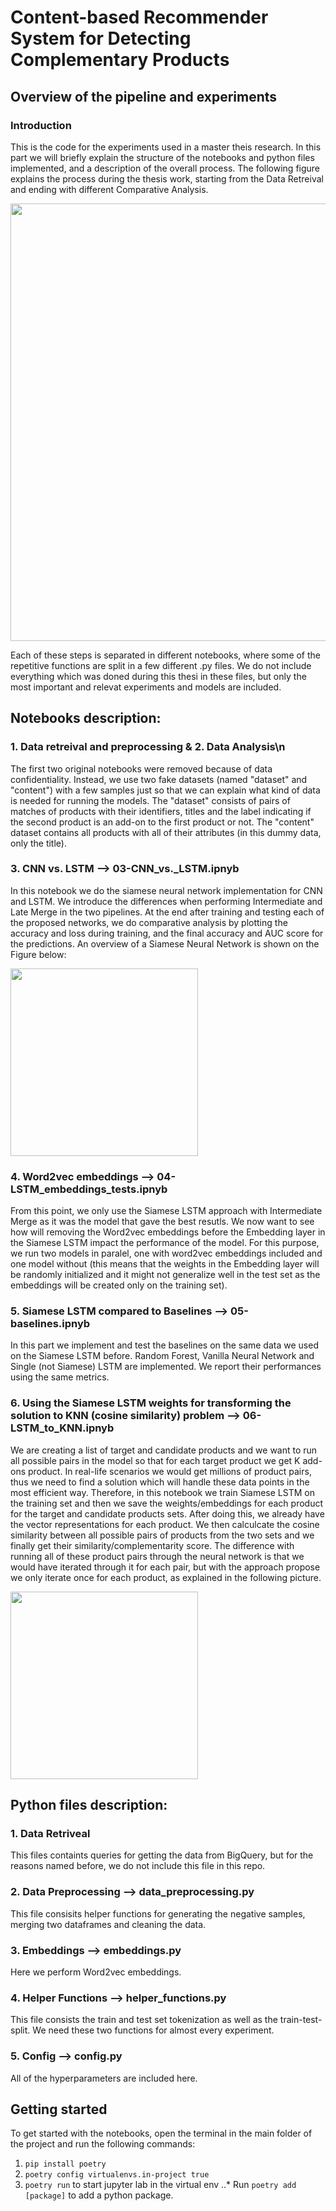 # Content-based Recommender System for Detecting Complementary Products

## Overview of the pipeline and experiments

### Introduction
This is the code for the experiments used in a master theis research. In this part we will briefly explain the structure of the notebooks and python files implemented, and a description of the overall process. The following figure explains the process during the thesis work, starting from the Data Retreival and ending with different Comparative Analysis.

<img src="https://github.com/marinaangelovska/complementary_products_suggestions/blob/master/report_structure.png" width="700">

Each of these steps is separated in different notebooks, where some of the repetitive functions are split in a few different .py files. We do not include everything which was doned during this thesi in these files, but only the most important and relevat experiments and models are included. 

## Notebooks description:

### 1. Data retreival and preprocessing & 2. Data Analysis\n
The first two original notebooks were removed because of data confidentiality. Instead, we use two fake datasets (named \"dataset\" and \"content\") with a few samples just so that we can explain what kind of data is needed for running the models. The \"dataset\" consists of pairs of matches of products with their identifiers, titles and the label indicating if the second product is an add-on to the first product or not. The \"content\" dataset contains all products with all of their attributes (in this dummy data, only the title).

### 3. CNN vs. LSTM --> 03-CNN_vs._LSTM.ipnyb
In this notebook we do the siamese neural network implementation for CNN and LSTM. We introduce the differences when performing Intermediate and Late Merge in the two pipelines. At the end after training and testing each of the proposed networks, we do comparative analysis by plotting the accuracy and loss during training, and the final accuracy and AUC score for the predictions. An overview of a Siamese Neural Network is shown on the Figure below:

<img src="https://github.com/marinaangelovska/complementary_products_suggestions/blob/master/snn.png" width="300">

### 4. Word2vec embeddings --> 04-LSTM_embeddings_tests.ipnyb
From this point, we only use the Siamese LSTM approach with Intermediate Merge as it was the model that gave the best resutls. We now want to see how will removing the Word2vec embeddings before the Embedding layer in the Siamese LSTM impact the performance of the model. For this purpose, we run two models in paralel, one with word2vec embeddings included and one model without (this means that the weights in the Embedding layer will be randomly initialized and it might not generalize well in the test set as the embeddings will be created only on the training set).


### 5. Siamese LSTM compared to Baselines --> 05-baselines.ipnyb
In this part we implement and test the baselines on the same data we used on the Siamese LSTM before. Random Forest, Vanilla Neural Network and Single (not Siamese) LSTM are implemented. We report their performances using the same metrics.

### 6. Using the Siamese LSTM weights for transforming the solution to KNN (cosine similarity) problem --> 06-LSTM_to_KNN.ipnyb
We are creating a list of target and candidate products and we want to run all possible pairs in the model so that for each target product we get K add-ons product. In real-life scenarios we would get millions of product pairs, thus we need to find a solution which will handle these data points in the most efficient way. Therefore, in this notebook we train Siamese LSTM on the training set and then we save the weights/embeddings for each product for the target and candidate products sets. After doing this, we already have the vector representations for each product. We then calculcate the cosine similarity between all possible pairs of products from the two sets and we finally get their similarity/complementarity score. The difference with running all of these product pairs through the neural network is that we would have iterated through it for each pair, but with the approach propose we only iterate once for each product, as explained in the following picture.

<img src="https://github.com/marinaangelovska/complementary_products_suggestions/blob/master/snn_scalable.png" width="300">

## Python files description:

### 1. Data Retriveal
This files containts queries for getting the data from BigQuery, but for the reasons named before, we do not include this file in this repo.

### 2. Data Preprocessing --> data_preprocessing.py
This file consisits helper functions for generating the negative samples, merging two dataframes and cleaning the data.

### 3. Embeddings --> embeddings.py
Here we perform Word2vec embeddings.

### 4. Helper Functions --> helper_functions.py
This file consists the train and test set tokenization as well as the train-test-split. We need these two functions for almost every experiment.

### 5. Config --> config.py
All of the hyperparameters are included here.

## Getting started
To get started with the notebooks, open the terminal in the main folder of the project and run the following commands:
1. ```pip install poetry```
2. ```poetry config virtualenvs.in-project true```
3. ```poetry run``` to start jupyter lab in the virtual env
..* Run `poetry add [package]` to add a python package.
